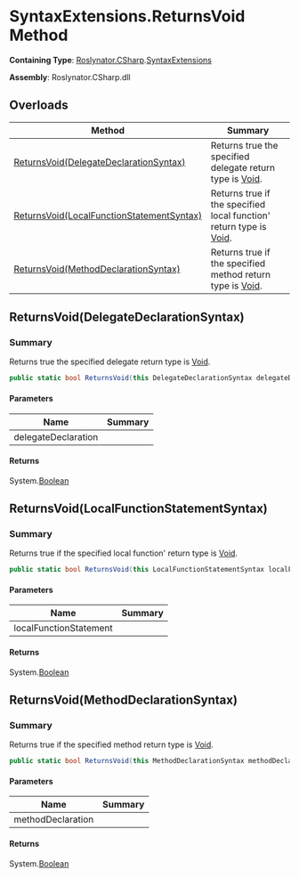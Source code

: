 # SyntaxExtensions\.ReturnsVoid Method

**Containing Type**: [Roslynator.CSharp](../../README.md)\.[SyntaxExtensions](../README.md)

**Assembly**: Roslynator\.CSharp\.dll

## Overloads

| Method | Summary |
| ------ | ------- |
| [ReturnsVoid(DelegateDeclarationSyntax)](#Roslynator_CSharp_SyntaxExtensions_ReturnsVoid_Microsoft_CodeAnalysis_CSharp_Syntax_DelegateDeclarationSyntax_) | Returns true the specified delegate return type is [Void](https://docs.microsoft.com/en-us/dotnet/api/system.void)\. |
| [ReturnsVoid(LocalFunctionStatementSyntax)](#Roslynator_CSharp_SyntaxExtensions_ReturnsVoid_Microsoft_CodeAnalysis_CSharp_Syntax_LocalFunctionStatementSyntax_) | Returns true if the specified local function' return type is [Void](https://docs.microsoft.com/en-us/dotnet/api/system.void)\. |
| [ReturnsVoid(MethodDeclarationSyntax)](#Roslynator_CSharp_SyntaxExtensions_ReturnsVoid_Microsoft_CodeAnalysis_CSharp_Syntax_MethodDeclarationSyntax_) | Returns true if the specified method return type is [Void](https://docs.microsoft.com/en-us/dotnet/api/system.void)\. |

## ReturnsVoid\(DelegateDeclarationSyntax\)<a name="Roslynator_CSharp_SyntaxExtensions_ReturnsVoid_Microsoft_CodeAnalysis_CSharp_Syntax_DelegateDeclarationSyntax_"></a>

### Summary

Returns true the specified delegate return type is [Void](https://docs.microsoft.com/en-us/dotnet/api/system.void)\.

```csharp
public static bool ReturnsVoid(this DelegateDeclarationSyntax delegateDeclaration)
```

#### Parameters

| Name | Summary |
| ---- | ------- |
| delegateDeclaration | |

#### Returns

System\.[Boolean](https://docs.microsoft.com/en-us/dotnet/api/system.boolean)

## ReturnsVoid\(LocalFunctionStatementSyntax\)<a name="Roslynator_CSharp_SyntaxExtensions_ReturnsVoid_Microsoft_CodeAnalysis_CSharp_Syntax_LocalFunctionStatementSyntax_"></a>

### Summary

Returns true if the specified local function' return type is [Void](https://docs.microsoft.com/en-us/dotnet/api/system.void)\.

```csharp
public static bool ReturnsVoid(this LocalFunctionStatementSyntax localFunctionStatement)
```

#### Parameters

| Name | Summary |
| ---- | ------- |
| localFunctionStatement | |

#### Returns

System\.[Boolean](https://docs.microsoft.com/en-us/dotnet/api/system.boolean)

## ReturnsVoid\(MethodDeclarationSyntax\)<a name="Roslynator_CSharp_SyntaxExtensions_ReturnsVoid_Microsoft_CodeAnalysis_CSharp_Syntax_MethodDeclarationSyntax_"></a>

### Summary

Returns true if the specified method return type is [Void](https://docs.microsoft.com/en-us/dotnet/api/system.void)\.

```csharp
public static bool ReturnsVoid(this MethodDeclarationSyntax methodDeclaration)
```

#### Parameters

| Name | Summary |
| ---- | ------- |
| methodDeclaration | |

#### Returns

System\.[Boolean](https://docs.microsoft.com/en-us/dotnet/api/system.boolean)


